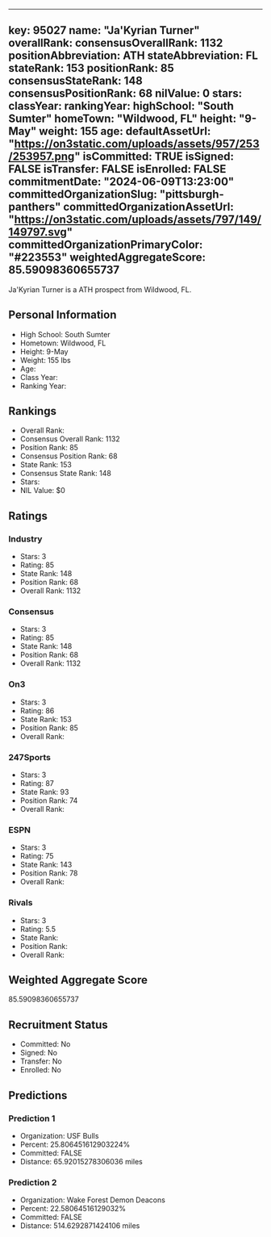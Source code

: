 ---
  key: 95027
  name: "Ja'Kyrian Turner"
  overallRank: 
  consensusOverallRank: 1132
  positionAbbreviation: ATH
  stateAbbreviation: FL
  stateRank: 153
  positionRank: 85
  consensusStateRank: 148
  consensusPositionRank: 68
  nilValue: 0
  stars: 
  classYear: 
  rankingYear: 
  highSchool: "South Sumter"
  homeTown: "Wildwood, FL"
  height: "9-May"
  weight: 155
  age: 
  defaultAssetUrl: "https://on3static.com/uploads/assets/957/253/253957.png"
  isCommitted: TRUE
  isSigned: FALSE
  isTransfer: FALSE
  isEnrolled: FALSE
  commitmentDate: "2024-06-09T13:23:00"
  committedOrganizationSlug: "pittsburgh-panthers"
  committedOrganizationAssetUrl: "https://on3static.com/uploads/assets/797/149/149797.svg"
  committedOrganizationPrimaryColor: "#223553"
  weightedAggregateScore: 85.59098360655737
  ---
  
  Ja'Kyrian Turner is a ATH prospect from Wildwood, FL.
  
  ## Personal Information
  - High School: South Sumter
  - Hometown: Wildwood, FL
  - Height: 9-May
  - Weight: 155 lbs
  - Age: 
  - Class Year: 
  - Ranking Year: 
  
  ## Rankings
  - Overall Rank: 
  - Consensus Overall Rank: 1132
  - Position Rank: 85
  - Consensus Position Rank: 68
  - State Rank: 153
  - Consensus State Rank: 148
  - Stars: 
  - NIL Value: $0
  
  ## Ratings
  
  ### Industry
  - Stars: 3
  - Rating: 85
  - State Rank: 148
  - Position Rank: 68
  - Overall Rank: 1132
  
  ### Consensus
  - Stars: 3
  - Rating: 85
  - State Rank: 148
  - Position Rank: 68
  - Overall Rank: 1132
  
  ### On3
  - Stars: 3
  - Rating: 86
  - State Rank: 153
  - Position Rank: 85
  - Overall Rank: 
  
  ### 247Sports
  - Stars: 3
  - Rating: 87
  - State Rank: 93
  - Position Rank: 74
  - Overall Rank: 
  
  ### ESPN
  - Stars: 3
  - Rating: 75
  - State Rank: 143
  - Position Rank: 78
  - Overall Rank: 
  
  ### Rivals
  - Stars: 3
  - Rating: 5.5
  - State Rank: 
  - Position Rank: 
  - Overall Rank: 
  
  ## Weighted Aggregate Score
  85.59098360655737
  
  ## Recruitment Status
  - Committed: No
  - Signed: No
  - Transfer: No
  - Enrolled: No
  
  
  
  ## Predictions
  
  ### Prediction 1
  - Organization: USF Bulls
  - Percent: 25.806451612903224%
  - Committed: FALSE
  - Distance: 65.92015278306036 miles
  
  ### Prediction 2
  - Organization: Wake Forest Demon Deacons
  - Percent: 22.58064516129032%
  - Committed: FALSE
  - Distance: 514.6292871424106 miles
  